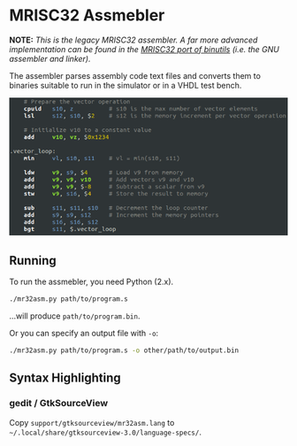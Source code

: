 # MRISC32 Assmebler

**NOTE:** *This is the legacy MRISC32 assembler. A far more advanced implementation can be found in the [MRISC32 port of binutils](https://github.com/mbitsnbites/binutils-mrisc32) (i.e. the GNU assembler and linker).*

The assembler parses assembly code text files and converts them to binaries suitable to run in the simulator or in a VHDL test bench.

![MRISC32 Assembly Language](mr32asm.png)

## Running

To run the assmebler, you need Python (2.x).

```bash
./mr32asm.py path/to/program.s
```

...will produce `path/to/program.bin`.

Or you can specify an output file with `-o`:

```bash
./mr32asm.py path/to/program.s -o other/path/to/output.bin
```

## Syntax Highlighting

### gedit / GtkSourceView

Copy `support/gtksourceview/mr32asm.lang` to `~/.local/share/gtksourceview-3.0/language-specs/`.

